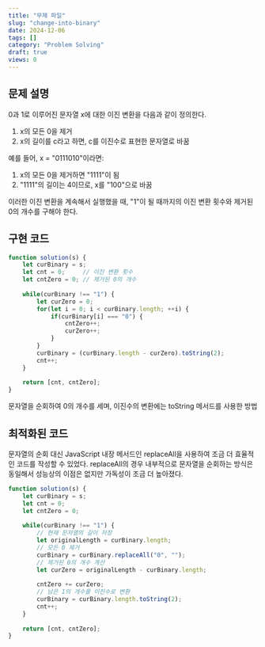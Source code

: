 ```yaml
---
title: "무제 파일"
slug: "change-into-binary"
date: 2024-12-06
tags: []
category: "Problem Solving"
draft: true
views: 0
---
```

## 문제 설명
0과 1로 이루어진 문자열 x에 대한 이진 변환을 다음과 같이 정의한다.
1. x의 모든 0을 제거
2. x의 길이를 c라고 하면, c를 이진수로 표현한 문자열로 바꿈

예를 들어, x = "0111010"이라면:

1. x의 모든 0을 제거하면 "1111"이 됨
2. "1111"의 길이는 4이므로, x를 "100"으로 바꿈

이러한 이진 변환을 계속해서 실행했을 때, "1"이 될 때까지의 이진 변환 횟수와 제거된 0의 개수를 구해야 한다.

## 구현 코드

```js
function solution(s) {
    let curBinary = s;
    let cnt = 0;     // 이진 변환 횟수
    let cntZero = 0; // 제거된 0의 개수
    
    while(curBinary !== "1") {
        let curZero = 0;
        for(let i = 0; i < curBinary.length; ++i) {
            if(curBinary[i] === "0") {
                cntZero++;
                curZero++;
            }
        }
        curBinary = (curBinary.length - curZero).toString(2);    
        cnt++;
    }
    
    return [cnt, cntZero];
}
```
문자열을 순회하여 0의 개수를 세며, 이진수의 변환에는 toString 메서드를 사용한 방법

## 최적화된 코드
문자열의 순회 대신 JavaScript 내장 메서드인 replaceAll을 사용하여 조금 더 효율적인 코드를 작성할 수 있었다. replaceAll의 경우 내부적으로 문자열을 순회하는 방식은 동일해서 성능상의 이점은 없지만 가독성이 조금 더 높아졌다.

```js
function solution(s) {
    let curBinary = s;
    let cnt = 0;
    let cntZero = 0;
    
    while(curBinary !== "1") {
        // 현재 문자열의 길이 저장
        let originalLength = curBinary.length;
        // 모든 0 제거
        curBinary = curBinary.replaceAll("0", "");
        // 제거된 0의 개수 계산
        let curZero = originalLength - curBinary.length;
        
        cntZero += curZero;
        // 남은 1의 개수를 이진수로 변환
        curBinary = curBinary.length.toString(2);
        cnt++;
    }
    
    return [cnt, cntZero];
}
```